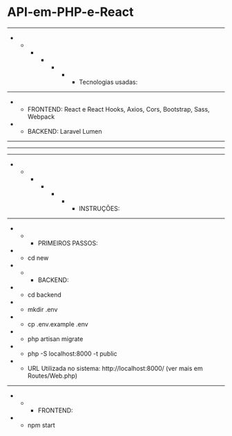 # API-em-PHP-e-React
******
* * * * * * * Tecnologias usadas:
******
 * * FRONTEND: React e React Hooks, Axios, Cors, Bootstrap, Sass, Webpack
 * * BACKEND: Laravel Lumen




******
******
******

* * * * * * * INSTRUÇÕES:

******
 
* * * PRIMEIROS PASSOS:
* * cd new

* * * BACKEND:
* * cd backend
* * mkdir .env
* * cp .env.example .env
* * php artisan migrate
* * php -S localhost:8000 -t public
* * URL Utilizada no sistema: http://localhost:8000/ (ver mais em Routes/Web.php)

****************************

* * * FRONTEND:
* * npm start